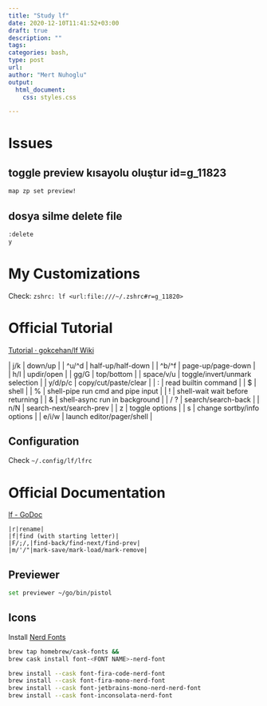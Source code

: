 ```yaml
---
title: "Study lf"
date: 2020-12-10T11:41:52+03:00 
draft: true
description: ""
tags:
categories: bash, 
type: post
url:
author: "Mert Nuhoglu"
output:
  html_document:
    css: styles.css

---
```


# Issues

## toggle preview kısayolu oluştur id=g_11823

```bash
map zp set preview!
```

## dosya silme delete file 

```bash
:delete
y
```

# My Customizations

Check: `zshrc: lf <url:file:///~/.zshrc#r=g_11820>`

# Official Tutorial

[Tutorial · gokcehan/lf Wiki](https://github.com/gokcehan/lf/wiki/Tutorial)

  | j/k       | down/up                           |
  | ^u/^d     | half-up/half-down                 |
  | ^b/^f     | page-up/page-down                 |
  | h/l       | updir/open                        |
  | gg/G      | top/bottom                        |
  | space/v/u | toggle/invert/unmark selection    |
  | y/d/p/c   | copy/cut/paste/clear              |
  | :         | read builtin command              |
  | $         | shell                             |
  | %         | shell-pipe run cmd and pipe input |
  | !         | shell-wait wait before returning  |
  | &         | shell-async run in background     |
  | / ?       | search/search-back                |
  | n/N       | search-next/search-prev           |
  | z         | toggle options                    |
  | s         | change sortby/info options        |
  | e/i/w     | launch editor/pager/shell         |

## Configuration

Check `~/.config/lf/lfrc`

# Official Documentation

[lf - GoDoc](https://godoc.org/github.com/gokcehan/lf)

	|r|rename|
	|f|find (with starting letter)|
	|F/;/,|find-back/find-next/find-prev|
	|m/'/"|mark-save/mark-load/mark-remove|

## Previewer

```bash
set previewer ~/go/bin/pistol
```

## Icons

Install [Nerd Fonts](https://www.nerdfonts.com/font-downloads)

```bash
brew tap homebrew/cask-fonts &&
brew cask install font-<FONT NAME>-nerd-font

```

```bash
brew install --cask font-fira-code-nerd-font
brew install --cask font-fira-mono-nerd-font
brew install --cask font-jetbrains-mono-nerd-nerd-font
brew install --cask font-inconsolata-nerd-font
```




